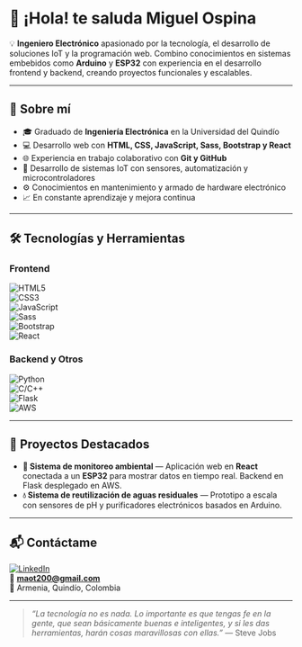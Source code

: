 # 👋 ¡Hola! te saluda Miguel Ospina  

💡 **Ingeniero Electrónico** apasionado por la tecnología, el desarrollo de soluciones IoT y la programación web. Combino conocimientos en sistemas embebidos como **Arduino** y **ESP32** con experiencia en el desarrollo frontend y backend, creando proyectos funcionales y escalables.  

---

## 🚀 Sobre mí  
- 🎓 Graduado de **Ingeniería Electrónica** en la Universidad del Quindío  
- 💻 Desarrollo web con **HTML, CSS, JavaScript, Sass, Bootstrap y React**  
- 🌐 Experiencia en trabajo colaborativo con **Git y GitHub**  
- 📡 Desarrollo de sistemas IoT con sensores, automatización y microcontroladores  
- ⚙️ Conocimientos en mantenimiento y armado de hardware electrónico  
- 📈 En constante aprendizaje y mejora continua  

---

## 🛠️ Tecnologías y Herramientas  
### **Frontend**
![HTML5](https://img.shields.io/badge/HTML5-E34F26?style=for-the-badge&logo=html5&logoColor=white)  
![CSS3](https://img.shields.io/badge/CSS3-1572B6?style=for-the-badge&logo=css3&logoColor=white)  
![JavaScript](https://img.shields.io/badge/JavaScript-F7DF1E?style=for-the-badge&logo=javascript&logoColor=black)  
![Sass](https://img.shields.io/badge/Sass-CC6699?style=for-the-badge&logo=sass&logoColor=white)  
![Bootstrap](https://img.shields.io/badge/Bootstrap-7952B3?style=for-the-badge&logo=bootstrap&logoColor=white)  
![React](https://img.shields.io/badge/React-61DAFB?style=for-the-badge&logo=react&logoColor=black)  

### **Backend y Otros**
![Python](https://img.shields.io/badge/Python-3776AB?style=for-the-badge&logo=python&logoColor=white)  
![C/C++](https://img.shields.io/badge/C%2FC++-00599C?style=for-the-badge&logo=cplusplus&logoColor=white)  
![Flask](https://img.shields.io/badge/Flask-000000?style=for-the-badge&logo=flask&logoColor=white)  
![AWS](https://img.shields.io/badge/AWS-FF9900?style=for-the-badge&logo=amazonaws&logoColor=white)  

---

## 📌 Proyectos Destacados
- **🌱 Sistema de monitoreo ambiental** — Aplicación web en **React** conectada a un **ESP32** para mostrar datos en tiempo real. Backend en Flask desplegado en AWS.  
- **💧 Sistema de reutilización de aguas residuales** — Prototipo a escala con sensores de pH y purificadores electrónicos basados en Arduino.  

---

## 📬 Contáctame  
[![LinkedIn](https://img.shields.io/badge/LinkedIn-0077B5?style=for-the-badge&logo=linkedin&logoColor=white)](www.linkedin.com/in/miguel-angel-ospina-torres)  
📧 **maot200@gmail.com**  
📍 Armenia, Quindío, Colombia  

---

> _“La tecnología no es nada. Lo importante es que tengas fe en la gente, que sean básicamente buenas e inteligentes, y si les das herramientas, harán cosas maravillosas con ellas.”_ — Steve Jobs

